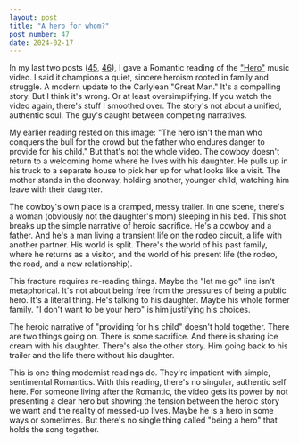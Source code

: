 ```yaml
---
layout: post
title: "A hero for whom?"
post_number: 47
date: 2024-02-17
---
```


In my last two posts ([45](/post-45), [46](/post-46)), I gave a Romantic reading of the ["Hero"](https://www.youtube.com/watch?v=mHeK0Cwr9sg) music video. I said it champions a quiet, sincere heroism rooted in family and struggle. A modern update to the Carlylean "Great Man." It's a compelling story. But I think it's wrong. Or at least oversimplifying. If you watch the video again, there's stuff I smoothed over. The story's not about a unified, authentic soul. The guy's caught between competing narratives.

My earlier reading rested on this image: "The hero isn't the man who conquers the bull for the crowd but the father who endures danger to provide for his child." But that's not the whole video. The cowboy doesn't return to a welcoming home where he lives with his daughter. He pulls up in his truck to a separate house to pick her up for what looks like a visit. The mother stands in the doorway, holding another, younger child, watching him leave with their daughter.

The cowboy's own place is a cramped, messy trailer. In one scene, there's a woman (obviously not the daughter's mom) sleeping in his bed. This shot breaks up the simple narrative of heroic sacrifice. He's a cowboy and a father. And he's a man living a transient life on the rodeo circuit, a life with another partner. His world is split. There's the world of his past family, where he returns as a visitor, and the world of his present life (the rodeo, the road, and a new relationship).

This fracture requires re-reading things. Maybe the "let me go" line isn't metaphorical. It's not about being free from the pressures of being a public hero. It's a literal thing. He's talking to his daughter. Maybe his whole former family.  "I don't want to be your hero" is him justifying his choices.

The heroic narrative of "providing for his child" doesn't hold together. There are two things going on. There is some sacrifice. And there is sharing ice cream with his daughter. There's also the other story. Him going back to his trailer and the life there without his daughter.

This is one thing modernist readings do. They're impatient with simple, sentimental Romantics. With this reading, there's no singular, authentic self here. For someone living after the Romantic, the video gets its power by not presenting a clear hero but showing the tension between the heroic story we want and the reality of messed-up lives. Maybe he is a hero in some ways or sometimes. But there's no single thing called "being a hero" that holds the song together.